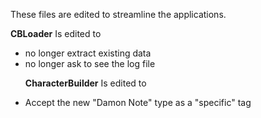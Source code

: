 These files are edited to streamline the applications.

<b>CBLoader</b> Is edited to
- no longer extract existing data
- no longer ask to see the log file<p>
<b>CharacterBuilder</b> Is edited to
- Accept the new "Damon Note" type as a "specific" tag


